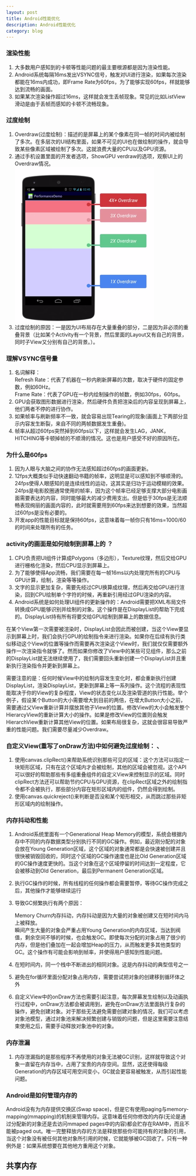 ```yaml
---
layout: post
title: Android性能优化
description: Android性能优化
category: blog
---
```



### 渲染性能  
1. 大多数用户感知到的卡顿等性能问题的最主要根源都是因为渲染性能。  
2. Android系统每隔16ms发出VSYNC信号，触发对UI进行渲染，如果每次渲染都能在16ms内成功，即Frame Rate为60fps，为了能够实现60fps，样就能够达到流畅的画面。  
3. 如果某次渲染操作超过16ms，这样就会发生丢帧现象。常见的比如ListView滑动是由于丢帧而感知的卡顿不流畅现象。  

### 过度绘制  
1. Overdraw(过度绘制)：描述的是屏幕上的某个像素在同一帧的时间内被绘制了多次。在多层次的UI结构里面，如果不可见的UI也在做绘制的操作，就会导致某些像素区域被绘制了多次。这就浪费大量的CPU以及GPU资源。  
2. 通过手机设置里面的开发者选项，ShowGPU verdraw的选项，观察UI上的Overdraw情况。    
![过度绘制](/images/overdraw_options_view.png)    
3. 过度绘制的原因：一是因为UI布局存在大量重叠的部分，二是因为非必须的重叠背景（比如某个Activity有一个背景，然后里面的Layout又有自己的背景，同时子View又分别有自己的背景。）。  

### 理解VSYNC信号量  
1. 名词解释：   
Refresh Rate：代表了机器在一秒内刷新屏幕的次数，取决于硬件的固定参数，例如60Hz。  
Frame Rate：代表了GPU在一秒内绘制操作的帧数，例如30fps，60fps。   
2. GPU会获取图形数据进行渲染，然后硬件负责把渲染后的内容呈现到屏幕上，他们两者不停的进行协作。  
3. 如果帧率与刷新频率不一致，就会容易出现Tearing的现象(画面上下两部分显示内容发生断裂，来自不同的两帧数据发生重叠)。  
4. 帧率从超过60fps突然掉到60fps以下，这样就会发生LAG，JANK，HITCHING等卡顿掉帧的不顺滑的情况。这也是用户感受不好的原因所在。  

### 为什么是60fps  
1. 因为人眼与大脑之间的协作无法感知超过60fps的画面更新。 
2. 12fps大概类似手动快速翻动书籍的帧率，这明显是可以感知到不够顺滑的。24fps使得人眼感知的是连续线性的运动，这其实是归功于运动模糊的效果。24fps是电影胶圈通常使用的帧率，因为这个帧率已经足够支撑大部分电影画面需要表达的内容，同时能够最大的减少费用支出。但是低于30fps是无法顺畅表现绚丽的画面内容的，此时就需要用到60fps来达到想要的效果，当然超过60fps是没有必要的。  
3. 开发app的性能目标就是保持60fps，这意味着每一帧你只有16ms=1000/60的时间来处理所有的任务。  

### activity的画面是如何绘制到屏幕上的 ？  
1. CPU负责把UI组件计算成Polygons（多边形），Texture纹理，然后交给GPU进行栅格化渲染，然后CPU显示到屏幕上。  
2. 为了能够使得App流畅，我们需要在每一帧16ms以内处理完所有的CPU与GPU计算，绘制，渲染等等操作。  
3. 文字的显示更加复杂，需要先经过CPU换算成纹理，然后再交给GPU进行渲染，回到CPU绘制单个字符的时候，再重新引用经过GPU渲染的内容。  
4. Android系统是如何处理UI组件的更新操作的：Android需要把XML布局文件转换成GPU能够识别并绘制的对象。这个操作是在DisplayList的帮助下完成的。DisplayList持有所有将要交给GPU绘制到屏幕上的数据信息。

在某个View第一次需要被渲染时，DisplayList会因此而被创建，当这个View要显示到屏幕上时，我们会执行GPU的绘制指令来进行渲染。如果你在后续有执行类似移动这个View的位置等操作而需要再次渲染这个View时，我们就仅仅需要额外操作一次渲染指令就够了。然而如果你修改了View中的某些可见组件，那么之前的DisplayList就无法继续使用了，我们需要回头重新创建一个DisplayList并且重新执行渲染指令并更新到屏幕上。

需要注意的是：任何时候View中的绘制内容发生变化时，都会重新执行创建DisplayList，渲染DisplayList，更新到屏幕上等一系列操作。这个流程的表现性能取决于你的View的复杂程度，View的状态变化以及渲染管道的执行性能。举个例子，假设某个Button的大小需要增大到目前的两倍，在增大Button大小之前，需要通过父View重新计算并摆放其他子View的位置。修改View的大小会触发整个HierarcyView的重新计算大小的操作。如果是修改View的位置则会触发HierarchView重新计算其他View的位置。如果布局很复杂，这就会很容易导致严重的性能问题。我们需要尽量减少Overdraw。  

### 自定义View(重写了onDraw方法)中如何避免过度绘制：  、
1. 使用canvas.clipRect()来帮助系统识别那些可见的区域：这个方法可以指定一块矩形区域，只有在这个区域内才会被绘制，其他的区域会被忽视。这个API可以很好的帮助那些有多组重叠组件的自定义View来控制显示的区域。同时clipRect方法还可以帮助节约CPU与GPU资源，在clipRect区域之外的绘制指令都不会被执行，那些部分内容在矩形区域内的组件，仍然会得到绘制。  
2. 使用canvas.quickreject()来判断是否没和某个矩形相交，从而跳过那些非矩形区域内的绘制操作。  

### 内存抖动和性能  
1. Android系统里面有一个Generational Heap Memory的模型，系统会根据内存中不同的内存数据类型分别执行不同的GC操作。例如，最近刚分配的对象会放在Young Generation区域，这个区域的对象通常都是会快速被创建并且很快被销毁回收的，同时这个区域的GC操作速度也是比Old Generation区域的GC操作速度更快的。当这个对象在这个区域停留的时间达到一定程度，它会被移动到Old Generation，最后到Permanent Generation区域。  
2. 执行GC操作的时候，所有线程的任何操作都会需要暂停，等待GC操作完成之后，其他操作才能够继续运行  
3. 导致GC频繁执行有两个原因：

    Memory Churn内存抖动，内存抖动是因为大量的对象被创建又在短时间内马上被释放。  
    瞬间产生大量的对象会严重占用Young Generation的内存区域，当达到阀值，剩余空间不够的时候，也会触发GC。即使每次分配的对象占用了很少的内存，但是他们叠加在一起会增加Heap的压力，从而触发更多其他类型的GC。这个操作有可能会影响到帧率，并使得用户感知到性能问题。  
4. 在短时间内，同一个栈中不断进出的相同对象。这是内存抖动的典型信号之一  
5. 避免在for循环里面分配对象占用内存，需要尝试把对象的创建移到循环体之外  
6. 自定义View中的onDraw方法也需要引起注意，每次屏幕发生绘制以及动画执行过程中，onDraw方法都会被调用到，避免在onDraw方法里面执行复杂的操作，避免创建对象。对于那些无法避免需要创建对象的情况，我们可以考虑对象池模型，通过对象池来解决频繁创建与销毁的问题，但是这里需要注意结束使用之后，需要手动释放对象池中的对象。  

### 内存泄漏  
1. 内存泄漏指的是那些程序不再使用的对象无法被GC识别，这样就导致这个对象一直留在内存当中，占用了宝贵的内存空间。显然，这还使得每级Generation的内存区域可用空间变小，GC就会更容易被触发，从而引起性能问题。  

### Android是如何管理内存的  
Android没有为内存提供交换区(Swap space)，但是它有使用paging与memory-mapping(mmapping)的机制来管理内存。这意味着任何你修改的内存(无论是通过分配新的对象还是去访问mmaped pages中的内容)都会贮存在RAM中，而且不能被paged out。唯一完整释放内存的方法是释放那些你可能持有的对象的引用，当这个对象没有被任何其他对象所引用的时候，它就能够被GC回收了。只有一种例外是：如果系统想要在其他地方重用这个对象。  
## 共享内存  










